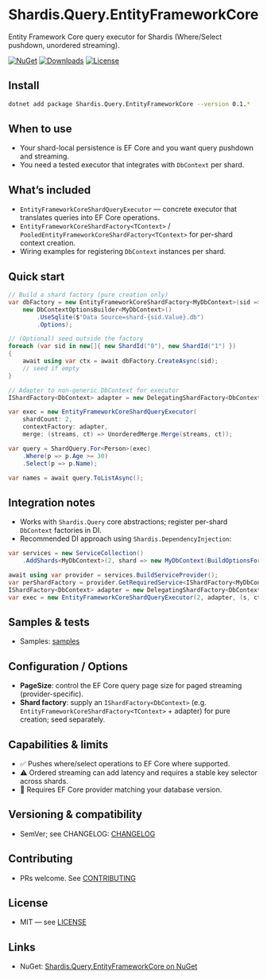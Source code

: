 # Shardis.Query.EntityFrameworkCore

Entity Framework Core query executor for Shardis (Where/Select pushdown, unordered streaming).

[![NuGet](https://img.shields.io/nuget/v/Shardis.Query.EntityFrameworkCore.svg)](https://www.nuget.org/packages/Shardis.Query.EntityFrameworkCore/)
[![Downloads](https://img.shields.io/nuget/dt/Shardis.Query.EntityFrameworkCore.svg)](https://www.nuget.org/packages/Shardis.Query.EntityFrameworkCore/)
[![License](https://img.shields.io/badge/license-MIT-blue.svg)](https://github.com/veggerby/shardis/blob/main/LICENSE)

## Install

```bash
dotnet add package Shardis.Query.EntityFrameworkCore --version 0.1.*
```

## When to use

- Your shard-local persistence is EF Core and you want query pushdown and streaming.
- You need a tested executor that integrates with `DbContext` per shard.

## What’s included

- `EntityFrameworkCoreShardQueryExecutor` — concrete executor that translates queries into EF Core operations.
- `EntityFrameworkCoreShardFactory<TContext>` / `PooledEntityFrameworkCoreShardFactory<TContext>` for per-shard context creation.
- Wiring examples for registering `DbContext` instances per shard.

## Quick start

```csharp
// Build a shard factory (pure creation only)
var dbFactory = new EntityFrameworkCoreShardFactory<MyDbContext>(sid =>
    new DbContextOptionsBuilder<MyDbContext>()
        .UseSqlite($"Data Source=shard-{sid.Value}.db")
        .Options);

// (Optional) seed outside the factory
foreach (var sid in new[]{ new ShardId("0"), new ShardId("1") })
{
    await using var ctx = await dbFactory.CreateAsync(sid);
    // seed if empty
}

// Adapter to non-generic DbContext for executor
IShardFactory<DbContext> adapter = new DelegatingShardFactory<DbContext>((sid, ct) => new ValueTask<DbContext>(dbFactory.Create(sid)));

var exec = new EntityFrameworkCoreShardQueryExecutor(
    shardCount: 2,
    contextFactory: adapter,
    merge: (streams, ct) => UnorderedMerge.Merge(streams, ct));

var query = ShardQuery.For<Person>(exec)
    .Where(p => p.Age >= 30)
    .Select(p => p.Name);

var names = await query.ToListAsync();
```

## Integration notes

- Works with `Shardis.Query` core abstractions; register per-shard `DbContext` factories in DI.
- Recommended DI approach using `Shardis.DependencyInjection`:

```csharp
var services = new ServiceCollection()
    .AddShards<MyDbContext>(2, shard => new MyDbContext(BuildOptionsFor(shard)));

await using var provider = services.BuildServiceProvider();
var perShardFactory = provider.GetRequiredService<IShardFactory<MyDbContext>>();
IShardFactory<DbContext> adapter = new DelegatingShardFactory<DbContext>((sid, ct) => perShardFactory.CreateAsync(sid, ct));
var exec = new EntityFrameworkCoreShardQueryExecutor(2, adapter, (s, ct) => UnorderedMerge.Merge(s, ct));
```

## Samples & tests

- Samples: [samples](https://github.com/veggerby/shardis/tree/main/samples)

## Configuration / Options

- **PageSize**: control the EF Core query page size for paged streaming (provider-specific).
- **Shard factory**: supply an `IShardFactory<DbContext>` (e.g. `EntityFrameworkCoreShardFactory<TContext>` + adapter) for pure creation; seed separately.

## Capabilities & limits

- ✅ Pushes where/select operations to EF Core where supported.
- ⚠️ Ordered streaming can add latency and requires a stable key selector across shards.
- 🧩 Requires EF Core provider matching your database version.

## Versioning & compatibility

- SemVer; see CHANGELOG: [CHANGELOG](https://github.com/veggerby/shardis/blob/main/CHANGELOG.md)

## Contributing

- PRs welcome. See [CONTRIBUTING](https://github.com/veggerby/shardis/blob/main/CONTRIBUTING.md)

## License

- MIT — see [LICENSE](https://github.com/veggerby/shardis/blob/main/LICENSE)

## Links

- NuGet: [Shardis.Query.EntityFrameworkCore on NuGet](https://www.nuget.org/packages/Shardis.Query.EntityFrameworkCore/)

